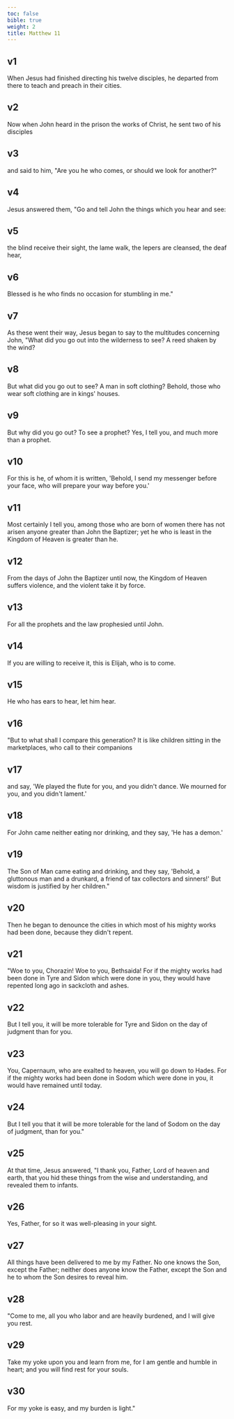 ```yaml
---
toc: false
bible: true
weight: 2
title: Matthew 11
---
```




## v1 
When Jesus had finished directing his twelve disciples, he departed from there to teach and preach in their cities. 

## v2 
Now when John heard in the prison the works of Christ, he sent two of his disciples 

## v3 
and said to him, "Are you he who comes, or should we look for another?" 

## v4 
Jesus answered them, "Go and tell John the things which you hear and see: 

## v5 
the blind receive their sight, the lame walk, the lepers are cleansed, the deaf hear, 

## v6 
Blessed is he who finds no occasion for stumbling in me." 

## v7 
As these went their way, Jesus began to say to the multitudes concerning John, "What did you go out into the wilderness to see? A reed shaken by the wind? 

## v8 
But what did you go out to see? A man in soft clothing? Behold, those who wear soft clothing are in kings' houses. 

## v9 
But why did you go out? To see a prophet? Yes, I tell you, and much more than a prophet. 

## v10 
For this is he, of whom it is written, 'Behold, I send my messenger before your face, who will prepare your way before you.' 

## v11 
Most certainly I tell you, among those who are born of women there has not arisen anyone greater than John the Baptizer; yet he who is least in the Kingdom of Heaven is greater than he. 

## v12 
From the days of John the Baptizer until now, the Kingdom of Heaven suffers violence, and the violent take it by force. 

## v13 
For all the prophets and the law prophesied until John. 

## v14 
If you are willing to receive it, this is Elijah, who is to come. 

## v15 
He who has ears to hear, let him hear. 

## v16 
"But to what shall I compare this generation? It is like children sitting in the marketplaces, who call to their companions 

## v17 
and say, 'We played the flute for you, and you didn't dance. We mourned for you, and you didn't lament.' 

## v18 
For John came neither eating nor drinking, and they say, 'He has a demon.' 

## v19 
The Son of Man came eating and drinking, and they say, 'Behold, a gluttonous man and a drunkard, a friend of tax collectors and sinners!' But wisdom is justified by her children." 

## v20 
Then he began to denounce the cities in which most of his mighty works had been done, because they didn't repent. 

## v21 
"Woe to you, Chorazin! Woe to you, Bethsaida! For if the mighty works had been done in Tyre and Sidon which were done in you, they would have repented long ago in sackcloth and ashes. 

## v22 
But I tell you, it will be more tolerable for Tyre and Sidon on the day of judgment than for you. 

## v23 
You, Capernaum, who are exalted to heaven, you will go down to Hades. For if the mighty works had been done in Sodom which were done in you, it would have remained until today. 

## v24 
But I tell you that it will be more tolerable for the land of Sodom on the day of judgment, than for you." 

## v25 
At that time, Jesus answered, "I thank you, Father, Lord of heaven and earth, that you hid these things from the wise and understanding, and revealed them to infants. 

## v26 
Yes, Father, for so it was well-pleasing in your sight. 

## v27 
All things have been delivered to me by my Father. No one knows the Son, except the Father; neither does anyone know the Father, except the Son and he to whom the Son desires to reveal him. 

## v28 
"Come to me, all you who labor and are heavily burdened, and I will give you rest. 

## v29 
Take my yoke upon you and learn from me, for I am gentle and humble in heart; and you will find rest for your souls. 

## v30 
For my yoke is easy, and my burden is light."
